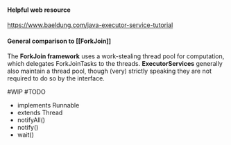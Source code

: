 #### Helpful web resource
https://www.baeldung.com/java-executor-service-tutorial
#### General comparison to [[ForkJoin]]
The **ForkJoin framework** uses a work-stealing thread pool for computation, which delegates ForkJoinTasks to the threads. **ExecutorServices** generally also maintain a thread pool, though (very) strictly speaking they are not required to do so by the interface.

#WIP #TODO
- implements Runnable
- extends Thread
- notifyAll()
- notify()
- wait()